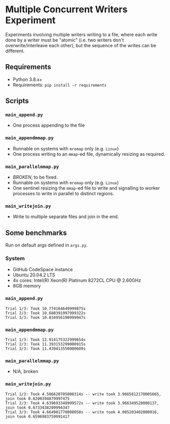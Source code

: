 # Multiple Concurrent Writers Experiment

Experiments involving multiple writers writing to a file, where each write done by a writer must be "atomic" (i.e. two writers don't overwrite/interleave each other), but the sequence of the writes can be different.

## Requirements
- Python 3.8.x+
- Requirements: `pip install -r requirements`

## Scripts 
### `main_append.py`

- One process appending to the file

### `main_appendmmap.py`

- Runnable on systems with `mremap` only (e.g. `Linux`)
- One process writing to an `mmap`-ed file, dynamically resizing as required.

### `main_parallelmmap.py`

- *BROKEN*, to be fixed.
- Runnable on systems with `mremap` only (e.g. `Linux`)
- One sentinel resizing the `mmap`-ed file to write and signalling to worker processes to write in parallel to distinct regions.

### `main_writejoin.py`

- Write to multiple separate files and join in the end.


## Some benchmarks

Run on default args defined in `args.py`.

### System

- GitHub CodeSpace instance
- Ubuntu 20.04.2 LTS
- 4x cores: Intel(R) Xeon(R) Platinum 8272CL CPU @ 2.60GHz
- 8GB memory

### `main_append.py`
```
Trial 1/3: Took 10.774164649999875s
Trial 2/3: Took 10.680391997999322s
Trial 3/3: Took 10.834956190999947s
```
### `main_appendmmap.py`
```
Trial 1/3: Took 12.914175322999654s
Trial 2/3: Took 11.393153299000915s
Trial 3/3: Took 11.439413550000609s
```

### `main_parallelmmap.py`

- N/A, broken

### `main_writejoin.py`
```
Trial 1/3: Took 4.586620705000314s -- write took 3.9665812170005665, join took 0.6200394879997475
Trial 2/3: Took 4.639693348999572s -- write took 3.966349528000137, join took 0.6733438209994347
Trial 3/3: Took 4.664901778000058s -- write took 4.005203402000916, join took 0.6596983759991417
```